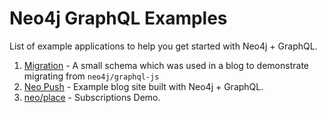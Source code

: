 # Neo4j GraphQL Examples

List of example applications to help you get started with Neo4j + GraphQL.

1. [Migration](./migration) - A small schema which was used in a blog to demonstrate migrating from `neo4j/graphql-js`
2. [Neo Push](./neo-push) - Example blog site built with Neo4j + GraphQL.
3. [neo/place](./neo-place) - Subscriptions Demo.
